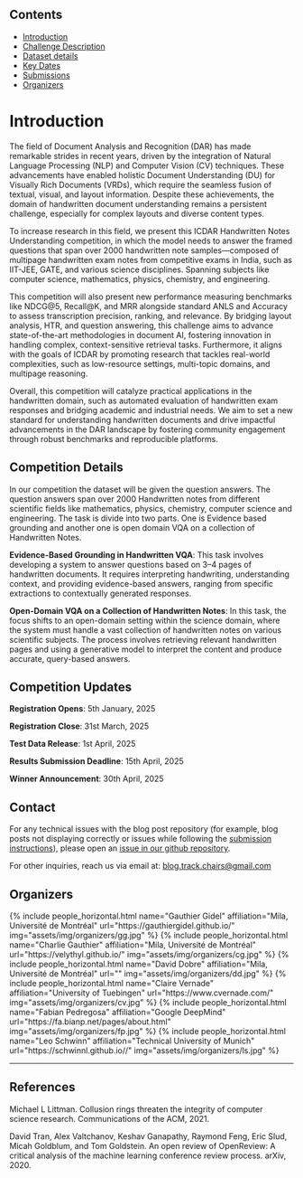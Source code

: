 


## Contents

- [Introduction](#iclr-2024-blogposts-track)
- [Challenge Description](#spotlight)
- [Dataset details](#accepted-posts)
- [Key Dates](#key-dates)
- [Submissions](#submissions)
- [Organizers](#organizers)

# Introduction

The field of Document Analysis and Recognition (DAR) has made remarkable strides in recent years, driven by the integration of Natural Language Processing (NLP) and Computer Vision (CV) techniques. These advancements have enabled holistic Document Understanding (DU) for Visually Rich Documents (VRDs), which require the seamless fusion of textual, visual, and layout information. Despite these achievements, the domain of handwritten document understanding remains a persistent challenge, especially for complex layouts and diverse content types.

To increase research in this field, we present this ICDAR Handwritten Notes Understanding competition, in which the model needs to answer the framed questions that span over 2000 handwritten note samples—composed of multipage handwritten exam notes from competitive exams in India, such as IIT-JEE, GATE, and various science disciplines. Spanning subjects like computer science, mathematics, physics, chemistry, and engineering. 

This competition will also present new performance measuring benchmarks like NDCG@5, Recall@K, and MRR alongside standard ANLS and Accuracy to assess transcription precision, ranking, and relevance. By bridging layout analysis, HTR, and question answering, this challenge aims to advance state-of-the-art methodologies in document AI, fostering innovation in handling complex, context-sensitive retrieval tasks. Furthermore, it aligns with the goals of ICDAR by promoting research that tackles real-world complexities, such as low-resource settings, multi-topic domains, and multipage reasoning.

Overall, this competition will catalyze practical applications in the handwritten domain, such as automated evaluation of handwritten exam responses and bridging academic and industrial needs. We aim to set a new standard for understanding handwritten documents and drive impactful advancements in the DAR landscape by fostering community engagement through robust benchmarks and reproducible platforms.

## Competition Details

In our competition the dataset will be given the question answers. The question answers span over 2000 Handwritten notes from different scientific fields like mathematics, physics, chemistry, computer science and engineering. The task is divide into two parts. One is Evidence based grounding and another one is open domain VQA on a collection of Handwritten Notes.

**Evidence-Based Grounding in Handwritten VQA**: This task involves developing a system to answer questions based on 3–4 pages of handwritten documents. It requires interpreting handwriting, understanding context, and providing evidence-based answers, ranging from specific extractions to contextually generated responses.

**Open-Domain VQA on a Collection of Handwritten Notes**: In this task, the focus shifts to an open-domain setting within the science domain, where the system must handle a vast collection of handwritten notes on various scientific subjects. The process involves retrieving relevant handwritten pages and using a generative model to interpret the content and produce accurate, query-based answers.




## Competition Updates

**Registration Opens**: 5th January, 2025

**Registration Close**: 31st March, 2025

**Test Data Release**: 1st April, 2025

**Results Submission Deadline**: 15th April, 2025

**Winner Announcement**: 30th April, 2025



## Contact

For any technical issues with the blog post repository (for example, blog posts not displaying correctly or issues while following the [submission instructions](https://iclr-blogposts.github.io/2024/submitting/#creating-a-blog-post)), please open an [issue in our github repository](https://github.com/iclr-blogposts/2024/issues).

For other inquiries, reach us via email at: [blog.track.chairs@gmail.com](mailto:blog.track.chairs@gmail.com)

## Organizers

<div class="row row-cols-2 projects pt-3 pb-3">
  {% include people_horizontal.html name="Gauthier Gidel" affiliation="Mila, Université de Montréal" url="https://gauthiergidel.github.io/" img="assets/img/organizers/gg.jpg" %}
  {% include people_horizontal.html name="Charlie Gauthier" affiliation="Mila, Université de Montréal" url="https://velythyl.github.io/" img="assets/img/organizers/cg.jpg" %}
  {% include people_horizontal.html name="David Dobre" affiliation="Mila, Université de Montréal" url="" img="assets/img/organizers/dd.jpg" %}
  {% include people_horizontal.html name="Claire Vernade" affiliation="University of Tuebingen" url="https://www.cvernade.com/" img="assets/img/organizers/cv.jpg" %}
  {% include people_horizontal.html name="Fabian Pedregosa" affiliation="Google DeepMind" url="https://fa.bianp.net/pages/about.html" img="assets/img/organizers/fp.jpg" %}
  {% include people_horizontal.html name="Leo Schwinn" affiliation="Technical University of Munich" url="https://schwinnl.github.io//" img="assets/img/organizers/ls.jpg" %}
</div>

---

## References

<a name="Litt">Michael L Littman. Collusion rings threaten the integrity of computer science research. Communications of the ACM, 2021.</a>

<a name="Tran">David Tran, Alex Valtchanov, Keshav Ganapathy, Raymond Feng, Eric Slud, Micah Goldblum, and Tom Goldstein. An open review of OpenReview: A critical analysis of the machine learning conference review process. arXiv, 2020. </a>


